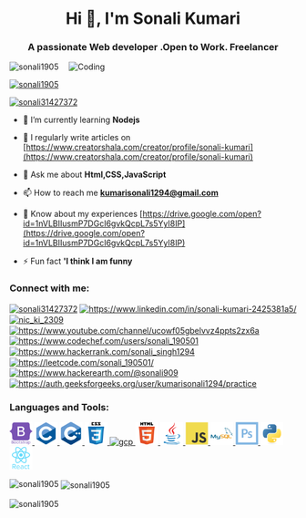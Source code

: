 <h1 align="center">Hi 👋, I'm Sonali Kumari</h1>
<h3 align="center">A passionate Web developer .Open to Work. Freelancer</h3>
<img align="right" alt="Coding" width="400" src="https://unsplash.com/s/photos/portfolio-background">
<p align="left"> <img src="https://komarev.com/ghpvc/?username=sonali1905&label=Profile%20views&color=0e75b6&style=flat" alt="sonali1905" /> </p>

<p align="left"> <a href="https://github.com/ryo-ma/github-profile-trophy"><img src="https://github-profile-trophy.vercel.app/?username=sonali1905" alt="sonali1905" /></a> </p>

<p align="left"> <a href="https://twitter.com/sonali31427372" target="blank"><img src="https://img.shields.io/twitter/follow/sonali31427372?logo=twitter&style=for-the-badge" alt="sonali31427372" /></a> </p>

- 🌱 I’m currently learning **Nodejs**

- 📝 I regularly write articles on [https://www.creatorshala.com/creator/profile/sonali-kumari](https://www.creatorshala.com/creator/profile/sonali-kumari)

- 💬 Ask me about **Html,CSS,JavaScript**

- 📫 How to reach me **kumarisonali1294@gmail.com**

- 📄 Know about my experiences [https://drive.google.com/open?id=1nVLBIIusmP7DGcI6gvkQcpL7s5YyI8IP](https://drive.google.com/open?id=1nVLBIIusmP7DGcI6gvkQcpL7s5YyI8IP)

- ⚡ Fun fact **'I think I am funny**

<h3 align="left">Connect with me:</h3>
<p align="left">
<a href="https://twitter.com/sonali31427372" target="blank"><img align="center" src="https://raw.githubusercontent.com/rahuldkjain/github-profile-readme-generator/master/src/images/icons/Social/twitter.svg" alt="sonali31427372" height="30" width="40" /></a>
<a href="https://linkedin.com/in/https://www.linkedin.com/in/sonali-kumari-2425381a5/" target="blank"><img align="center" src="https://raw.githubusercontent.com/rahuldkjain/github-profile-readme-generator/master/src/images/icons/Social/linked-in-alt.svg" alt="https://www.linkedin.com/in/sonali-kumari-2425381a5/" height="30" width="40" /></a>
<a href="https://instagram.com/nic_ki_2309" target="blank"><img align="center" src="https://raw.githubusercontent.com/rahuldkjain/github-profile-readme-generator/master/src/images/icons/Social/instagram.svg" alt="nic_ki_2309" height="30" width="40" /></a>
<a href="https://www.youtube.com/c/https://www.youtube.com/channel/ucowf05gbelvvz4ppts2zx6a" target="blank"><img align="center" src="https://raw.githubusercontent.com/rahuldkjain/github-profile-readme-generator/master/src/images/icons/Social/youtube.svg" alt="https://www.youtube.com/channel/ucowf05gbelvvz4ppts2zx6a" height="30" width="40" /></a>
<a href="https://www.codechef.com/users/https://www.codechef.com/users/sonali_190501" target="blank"><img align="center" src="https://cdn.jsdelivr.net/npm/simple-icons@3.1.0/icons/codechef.svg" alt="https://www.codechef.com/users/sonali_190501" height="30" width="40" /></a>
<a href="https://www.hackerrank.com/https://www.hackerrank.com/sonali_singh1294" target="blank"><img align="center" src="https://raw.githubusercontent.com/rahuldkjain/github-profile-readme-generator/master/src/images/icons/Social/hackerrank.svg" alt="https://www.hackerrank.com/sonali_singh1294" height="30" width="40" /></a>
<a href="https://www.leetcode.com/https://leetcode.com/sonali_190501/" target="blank"><img align="center" src="https://raw.githubusercontent.com/rahuldkjain/github-profile-readme-generator/master/src/images/icons/Social/leet-code.svg" alt="https://leetcode.com/sonali_190501/" height="30" width="40" /></a>
<a href="https://www.hackerearth.com/https://www.hackerearth.com/@sonali909" target="blank"><img align="center" src="https://raw.githubusercontent.com/rahuldkjain/github-profile-readme-generator/master/src/images/icons/Social/hackerearth.svg" alt="https://www.hackerearth.com/@sonali909" height="30" width="40" /></a>
<a href="https://auth.geeksforgeeks.org/user/https://auth.geeksforgeeks.org/user/kumarisonali1294/practice" target="blank"><img align="center" src="https://raw.githubusercontent.com/rahuldkjain/github-profile-readme-generator/master/src/images/icons/Social/geeks-for-geeks.svg" alt="https://auth.geeksforgeeks.org/user/kumarisonali1294/practice" height="30" width="40" /></a>
</p>

<h3 align="left">Languages and Tools:</h3>
<p align="left"> <a href="https://getbootstrap.com" target="_blank" rel="noreferrer"> <img src="https://raw.githubusercontent.com/devicons/devicon/master/icons/bootstrap/bootstrap-plain-wordmark.svg" alt="bootstrap" width="40" height="40"/> </a> <a href="https://www.cprogramming.com/" target="_blank" rel="noreferrer"> <img src="https://raw.githubusercontent.com/devicons/devicon/master/icons/c/c-original.svg" alt="c" width="40" height="40"/> </a> <a href="https://www.w3schools.com/cpp/" target="_blank" rel="noreferrer"> <img src="https://raw.githubusercontent.com/devicons/devicon/master/icons/cplusplus/cplusplus-original.svg" alt="cplusplus" width="40" height="40"/> </a> <a href="https://www.w3schools.com/css/" target="_blank" rel="noreferrer"> <img src="https://raw.githubusercontent.com/devicons/devicon/master/icons/css3/css3-original-wordmark.svg" alt="css3" width="40" height="40"/> </a> <a href="https://cloud.google.com" target="_blank" rel="noreferrer"> <img src="https://www.vectorlogo.zone/logos/google_cloud/google_cloud-icon.svg" alt="gcp" width="40" height="40"/> </a> <a href="https://www.w3.org/html/" target="_blank" rel="noreferrer"> <img src="https://raw.githubusercontent.com/devicons/devicon/master/icons/html5/html5-original-wordmark.svg" alt="html5" width="40" height="40"/> </a> <a href="https://www.java.com" target="_blank" rel="noreferrer"> <img src="https://raw.githubusercontent.com/devicons/devicon/master/icons/java/java-original.svg" alt="java" width="40" height="40"/> </a> <a href="https://developer.mozilla.org/en-US/docs/Web/JavaScript" target="_blank" rel="noreferrer"> <img src="https://raw.githubusercontent.com/devicons/devicon/master/icons/javascript/javascript-original.svg" alt="javascript" width="40" height="40"/> </a> <a href="https://www.mysql.com/" target="_blank" rel="noreferrer"> <img src="https://raw.githubusercontent.com/devicons/devicon/master/icons/mysql/mysql-original-wordmark.svg" alt="mysql" width="40" height="40"/> </a> <a href="https://www.photoshop.com/en" target="_blank" rel="noreferrer"> <img src="https://raw.githubusercontent.com/devicons/devicon/master/icons/photoshop/photoshop-line.svg" alt="photoshop" width="40" height="40"/> </a> <a href="https://www.python.org" target="_blank" rel="noreferrer"> <img src="https://raw.githubusercontent.com/devicons/devicon/master/icons/python/python-original.svg" alt="python" width="40" height="40"/> </a> <a href="https://reactjs.org/" target="_blank" rel="noreferrer"> <img src="https://raw.githubusercontent.com/devicons/devicon/master/icons/react/react-original-wordmark.svg" alt="react" width="40" height="40"/> </a> </p>

<p><img align="left" src="https://github-readme-stats.vercel.app/api/top-langs?username=sonali1905&show_icons=true&locale=en&layout=compact" alt="sonali1905" /></p>

<p>&nbsp;<img align="center" src="https://github-readme-stats.vercel.app/api?username=sonali1905&show_icons=true&locale=en" alt="sonali1905" /></p>

<p><img align="center" src="https://github-readme-streak-stats.herokuapp.com/?user=sonali1905&" alt="sonali1905" /></p>

